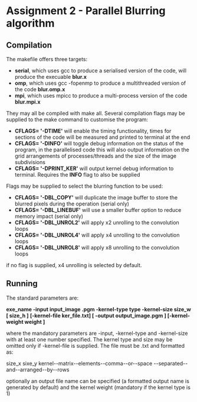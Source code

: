 # Assignment 2 - Parallel Blurring algorithm

## Compilation

The makefile offers three targets: 

- **serial**, which uses gcc to produce a serialised version of the code, will produce the execuable **blur.x**
- **omp**, which uses gcc -fopenmp to produce a multithreaded version of the code **blur.omp.x**
- **mpi**, which uses mpicc to produce a multi-process version of the code **blur.mpi.x**

They may all be compiled with make all.
Several compilation flags may be supplied to the make command to customise the program:

- **CFLAGS= '-DTIME'** will enable the timing functionality, times for sections of the code will be measured and printed to terminal at the end
- **CFLAGS= '-DINFO'** will toggle debug information on the status of the program, in the parallelised code this will also output information on the grid arrangements of processes/threads and the size of the image subdivisions
- **CFLAGS= '-DPRINT_KER'** will output kernel debug information to terminal. Requires the **INFO** flag to also be supplied

Flags may be supplied to select the blurring function to be used:

- **CFLAGS= '-DBL_COPY'** will duplicate the image buffer to store the blurred pixels during the operation (serial only)
- **CFLAGS= '-DBL_LINEBUF'** will use a smaller buffer option to reduce memory impact (serial only)
- **CFLAGS= '-DBL_UNROL2'** will apply x2 unrolling to the convolution loops
- **CFLAGS= '-DBL_UNROL4'** will apply x4 unrolling to the convolution loops
- **CFLAGS= '-DBL_UNROL8'** will apply x8 unrolling to the convolution loops

if no flag is supplied, x4 unrolling is selected by default.

## Running

The standard parameters are:

**exe_name -input input_image .pgm -kernel-type type -kernel-size size_w [ size_h ]**
      **\[-kernel-file ker_file.txt]  \[ -output output_image.pgm ]  \[-kernel-weight weight ]**

where the mandatory parameters are -input, -kernel-type and -kernel-size with at least one number specified. The kernel type and size may be omitted only if -kernel-file is supplied.
The file must be .txt and  formatted as:

size_x sixe_y
kernel--matrix--elements--comma--or--space
--separated--and--arranged--by--rows


optionally an output file name can be specified (a formatted output name is generated by default) and the kernel weight (mandatory if the kernel type is 1)
